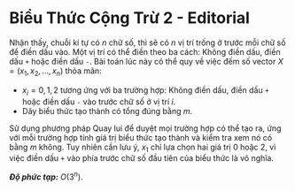 # Biểu Thức Cộng Trừ 2 - Editorial

Nhận thấy, chuỗi kí tự có $n$ chữ số, thì sẽ có $n$ vị trí trống ở trước mỗi chữ số để điền dấu vào. Một vị trí có thể điền theo ba cách: Không điền dấu, điền dấu `+` hoặc điền dấu `-`. Bài toán lúc này có thể quy về việc đếm số vector $X = (x_1, x_2,\dots, x_n)$ thỏa mãn:

- $x_i = 0, 1, 2$ tương ứng với ba trường hợp: Không điền dấu, điền dấu `+` hoặc điền dấu `-` vào trước chữ số ở vị trí $i$.
- Dãy biểu thức tạo thành có tổng đúng bằng $m$.

Sử dụng phương pháp Quay lui để duyệt mọi trường hợp có thể tạo ra, ứng với mỗi trường hợp tính giá trị biểu thức tạo thành và kiểm tra xem nó có bằng $m$ không. Tuy nhiên cần lưu ý, $x_1$ chỉ lựa chọn hai giá trị $0$ hoặc $2,$ vì việc điền dấu `+` vào phía trước chữ số đầu tiên của biểu thức là vô nghĩa.

***Độ phức tạp:*** $O(3^n)$.